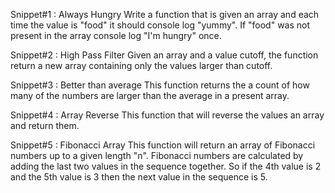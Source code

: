 Snippet#1 : Always Hungry
Write a function that is given an array and each time the value is "food" it should console log "yummy". If "food" was not present in the array console log "I'm hungry" once.

Snippet#2 : High Pass Filter
Given an array and a value cutoff, the function return a new array containing only the values larger than cutoff.

Snippet#3 : Better than average
This function returns the a count of how many of the numbers are larger than the average in a present array.

Snippet#4 : Array Reverse
This function that will reverse the values an array and return them.

Snippet#5 : Fibonacci Array
This function will return an array of Fibonacci numbers up to a given length "n". Fibonacci numbers are calculated by adding the last two values in the sequence together. So if the 4th value is 2 and the 5th value is 3 then the next value in the sequence is 5.